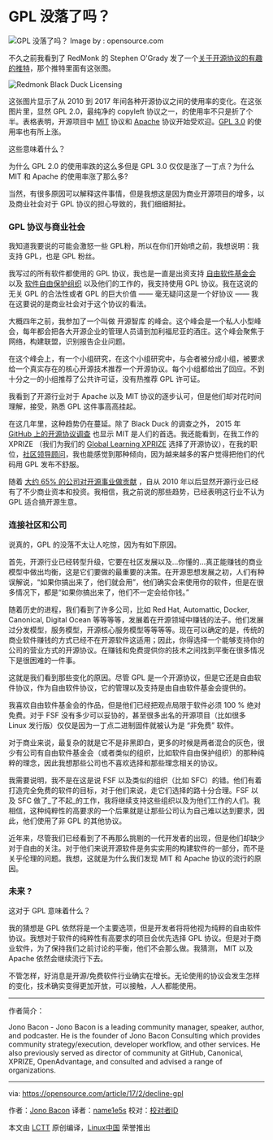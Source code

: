GPL 没落了吗？
===================================

![GPL 没落了吗？](https://opensource.com/sites/default/files/styles/image-full-size/public/images/law/LAW_vaguepatent_520x292.png?itok=9It-cWjB "The decline of GPL?") 
Image by : opensource.com

不久之前我看到了 RedMonk 的 Stephen O'Grady 发了一个[关于开源协议的有趣的推特][2]，那个推特里面有这张图。

 ![Redmonk Black Duck Licensing](https://opensource.com/sites/default/files/resize/oss-blk-duck-licensing-0110-0117-wm-2-520x344.png "Redmonk Black Duck Licensing") 

这张图片显示了从 2010 到 2017 年间各种开源协议之间的使用率的变化。在这张图片里，显然 GPL 2.0，最纯净的 copyleft 协议之一，的使用率不只是折了个半。表格表明，开源项目中 [MIT][3] 协议和 [Apache][4] 协议开始受欢迎。[GPL 3.0][5] 的使用率也有所上涨。

这些意味着什么？

为什么 GPL 2.0 的使用率跌的这么多但是 GPL 3.0 仅仅是涨了一丁点？为什么 MIT 和 Apache 的使用率涨了那么多?

当然，有很多原因可以解释这件事情，但是我想这是因为商业开源项目的增多，以及商业社会对于 GPL 协议的担心导致的，我们细细掰扯。

### GPL 协议与商业社会

我知道我要说的可能会激怒一些 GPL粉，所以在你们开始喷之前，我想说明：我支持 GPL，也是 GPL 粉丝。

我写过的所有软件都使用的 GPL 协议，我也是一直是出资支持 [自由软件基金会][6] 以及 [软件自由保护组织][7] 以及他们的工作的，我支持使用 GPL 协议。我在这说的无关 GPL 的合法性或者 GPL 的巨大价值 —— 毫无疑问这是一个好协议 —— 我在这要说的是商业社会对于这个协议的看法。

大概四年之前，我参加了一个叫做 开源智库 的峰会。这个峰会是一个私人小型峰会，每年都会把各大开源企业的管理人员请到加利福尼亚的酒庄。这个峰会聚焦于网络，构建联盟，识别报告企业问题。

在这个峰会上，有一个小组研究，在这个小组研究中，与会者被分成小组，被要求给一个真实存在的核心开源技术推荐一个开源协议。每个小组都给出了回应。不到十分之一的小组推荐了公共许可证，没有热推荐 GPL 许可证。

我看到了开源行业对于 Apache 以及 MIT 协议的逐步认可，但是他们却对花时间理解，接受，熟悉 GPL 这件事高高挂起。

在这几年里，这种趋势仍在蔓延。除了 Black Duck 的调查之外， 2015 年 [GitHub 上的开源协议调查][8] 也显示 MIT 是人们的首选。我还能看到，在我工作的 XPRIZE （我们为我们的 [Global Learning XPRIZE][9] 选择了开源协议），在我的职位，[社区领导顾问][10]，我也能感觉到那种倾向，因为越来越多的客户觉得把他们的代码用 GPL 发布不舒服。

随着 [大约 65% 的公司对开源事业做贡献][11] ，自从 2010 年以后显然开源行业已经有了不少商业资本和投资。我相信，我之前说的那些趋势，已经表明这行业不认为 GPL 适合搞开源生意。

### 连接社区和公司

说真的，GPL 的没落不太让人吃惊，因为有如下原因。

首先，开源行业已经转型升级，它要在社区发展以及...你懂的...真正能赚钱的商业模型中做出均衡，这是它们要做的最重要的决策。在开源思想发展之初，人们有种误解说，“如果你搞出来了，他们就会用”，他们确实会来使用你的软件，但是在很多情况下，都是“如果你搞出来了，他们不一定会给你钱。”

随着历史的进程，我们看到了许多公司，比如 Red Hat, Automattic, Docker, Canonical, Digital Ocean 等等等等，发展着在开源领域中赚钱的法子。他们发展过分发模型，服务模型，开源核心服务模型等等等等。现在可以确定的是，传统的商业软件赚钱的方式已经不在开源软件这适用；因此，你得选择一个能够支持你的公司的营业方式的开源协议。在赚钱和免费提供你的技术之间找到平衡在很多情况下是很困难的一件事。

这就是我们看到那些变化的原因。尽管 GPL 是一个开源协议，但是它还是自由软件协议，作为自由软件协议，它的管理以及支持是由自由软件基金会提供的。

我喜欢自由软件基金会的作品，但是他们已经把观点局限于软件必须 100 % 绝对免费。对于 FSF 没有多少可以妥协的，甚至很多出名的开源项目（比如很多 Linux 发行版）仅仅是因为一丁点二进制固件就被认为是 “非免费” 软件。

对于商业来说，最复杂的就是它不是非黑即白，更多的时候是两者混合的灰色，很少有公司有自由软件基金会（或者类似的组织，比如软件自由保护组织）的那种纯粹的理念，因此我想那些公司也不喜欢选择和那些理念相关的协议。

我需要说明，我不是在这是说 FSF 以及类似的组织（比如 SFC）的错。他们有着打造完全免费的软件的目标，对于他们来说，走它们选择的路十分合理。FSF 以及 SFC 做了_了不起_的工作，我将继续支持这些组织以及为他们工作的人们。我相信，这种纯粹性的高要求的一个后果就是让那些公司认为自己难以达到要求，因此，他们使用了非 GPL 的其他协议。

近年来，尽管我们已经看到了不再那么挑剔的一代开发者的出现，但是他们却缺少对于自由的关注。对于他们来说开源软件是务实实用的构建软件的一部分，而不是关乎伦理的问题。我想，这就是为什么我们发现 MIT 和 Apache 协议的流行的原因。

### 未来 ?

这对于 GPL 意味着什么？

我的猜想是 GPL 依然将是一个主要选项，但是开发者将将他视为纯粹的自由软件协议。我想对于软件的纯粹性有高要求的项目会优先选择 GPL 协议。但是对于商业软件，为了保持我们之前讨论的平衡，他们不会那么做。我猜测， MIT 以及 Apache 依然会继续流行下去。

不管怎样，好消息是开源/免费软件行业确实在增长。无论使用的协议会发生怎样的变化，技术确实变得更加开放，可以接触，人人都能使用。

--------------------------------------------------------------------------------

作者简介：

Jono Bacon - Jono Bacon is a leading community manager, speaker, author, and podcaster. He is the founder of Jono Bacon Consulting which provides community strategy/execution, developer workflow, and other services. He also previously served as director of community at GitHub, Canonical, XPRIZE, OpenAdvantage, and consulted and advised a range of organizations.

--------------------------------------------------------------------------------

via: https://opensource.com/article/17/2/decline-gpl

作者：[Jono Bacon][a]
译者：[name1e5s](https://github.com/name1e5s)
校对：[校对者ID](https://github.com/校对者ID)

本文由 [LCTT](https://github.com/LCTT/TranslateProject) 原创编译，[Linux中国](https://linux.cn/) 荣誉推出

[a]:https://opensource.com/users/jonobacon
[1]:https://opensource.com/article/17/2/decline-gpl?rate=WfBHpUyo5BSde1SNTJjuzZTJbjkZTES77tcHwpfTMdU
[2]:https://twitter.com/sogrady/status/820001441733607424
[3]:https://opensource.org/licenses/MIT
[4]:http://apache.org/licenses/
[5]:https://www.gnu.org/licenses/gpl-3.0.en.html
[6]:http://www.fsf.org/
[7]:https://sfconservancy.org/
[8]:https://github.com/blog/1964-open-source-license-usage-on-github-com
[9]:http://learning.xprize.org/
[10]:http://www.jonobacon.org/consulting
[11]:https://opensource.com/business/16/5/2016-future-open-source-survey
[12]:https://opensource.com/user/26312/feed
[13]:https://opensource.com/article/17/2/decline-gpl#comments
[14]:https://opensource.com/users/jonobacon
